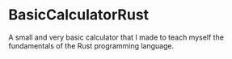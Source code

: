# BasicCalculatorRust
A small and very basic calculator that I made to teach myself the fundamentals of the Rust programming language.
